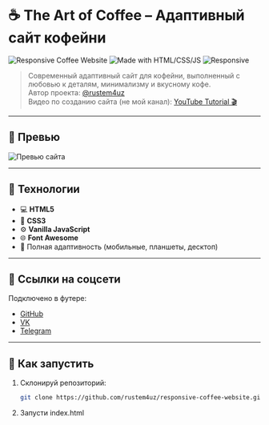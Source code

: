 # ☕ The Art of Coffee – Адаптивный сайт кофейни

![Responsive Coffee Website](https://img.shields.io/badge/version-1.0-blue.svg)
![Made with HTML/CSS/JS](https://img.shields.io/badge/tech-HTML%20%7C%20CSS%20%7C%20JavaScript-orange.svg)
![Responsive](https://img.shields.io/badge/responsive-yes-success.svg)

> Современный адаптивный сайт для кофейни, выполненный с любовью к деталям, минимализму и вкусному кофе.  
> Автор проекта: [@rustem4uz](https://github.com/rustem4uz)  
> Видео по созданию сайта (не мой канал): [YouTube Tutorial 🎬](https://www.youtube.com/watch?v=MYFgtnKMDp4)

---

## 📸 Превью

![Превью сайта](https://i.yapx.ru/Zck2r.png)

---

## 🔧 Технологии

- 💻 **HTML5**
- 🎨 **CSS3**
- ⚙️ **Vanilla JavaScript**
- 🌐 **Font Awesome**
- 📱 Полная адаптивность (мобильные, планшеты, десктоп)

---

## 🔗 Ссылки на соцсети

Подключено в футере:

- [GitHub](https://github.com/rustem4uz)
- [VK](https://vk.com/rustem4uz)
- [Telegram](https://t.me/emirveliyevrustem)

---

## 🚀 Как запустить

1. Склонируй репозиторий:
   ```bash
   git clone https://github.com/rustem4uz/responsive-coffee-website.git
2. Запусти index.html
